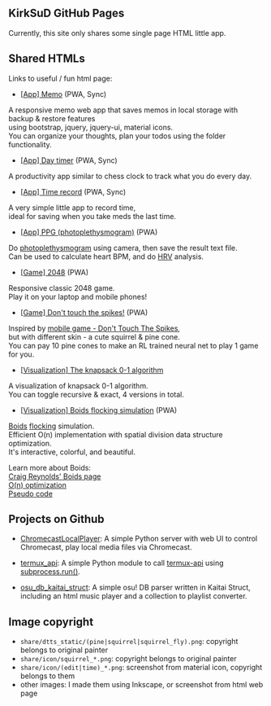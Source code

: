 ## KirkSuD GitHub Pages

Currently, this site only shares some single page HTML little app.

## Shared HTMLs

Links to useful / fun html page:

* [[App] Memo](https://kirksud.github.io/share/memo.html) (PWA, Sync)

A responsive memo web app that saves memos in local storage
with backup & restore features  
using bootstrap, jquery, jquery-ui, material icons.  
You can organize your thoughts, plan your todos using the folder functionality.

* [[App] Day timer](https://kirksud.github.io/share/day_timer.html) (PWA, Sync)

A productivity app similar to chess clock to track what you do every day.

* [[App] Time record](https://kirksud.github.io/share/time_record.html) (PWA, Sync)

A very simple little app to record time,  
ideal for saving when you take meds the last time.

* [[App] PPG (photoplethysmogram)](https://kirksud.github.io/share/ppg.html) (PWA)

Do [photoplethysmogram](https://en.wikipedia.org/wiki/Photoplethysmogram) using camera,
then save the result text file.  
Can be used to calculate heart BPM, and do [HRV](https://en.wikipedia.org/wiki/Heart_rate_variability) analysis.

* [[Game] 2048](https://kirksud.github.io/share/2048.html) (PWA)

Responsive classic 2048 game.  
Play it on your laptop and mobile phones!

* [[Game] Don't touch the spikes!](https://kirksud.github.io/share/dtts.html) (PWA)

Inspired by [mobile game - Don't Touch The Spikes](https://play.google.com/store/apps/details?id=com.ketchapp.donttouchthespikes&hl=zh_TW),  
but with different skin - a cute squirrel & pine cone.  
You can pay 10 pine cones to make an RL trained neural net to play 1 game for you.

* [[Visualization] The knapsack 0-1 algorithm](https://kirksud.github.io/share/knapsack.html)

A visualization of knapsack 0-1 algorithm.  
You can toggle recursive & exact, 4 versions in total.

* [[Visualization] Boids flocking simulation](https://kirksud.github.io/share/boid.html) (PWA)

[Boids](https://en.wikipedia.org/wiki/Boids) [flocking](https://en.wikipedia.org/wiki/Flocking) simulation.  
Efficient O(n) implementation with spatial division data structure optimization.  
It's interactive, colorful, and beautiful.  

Learn more about Boids:  
[Craig Reynolds' Boids page](https://www.red3d.com/cwr/boids/)  
[O(n) optimization](https://www.red3d.com/cwr/papers/2000/pip.pdf)  
[Pseudo code](https://vergenet.net/~conrad/boids/pseudocode.html)

## Projects on Github

* [ChromecastLocalPlayer](https://github.com/KirkSuD/ChromecastLocalPlayer): A simple Python server with web UI to control Chromecast, play local media files via Chromecast.

* [termux_api](https://github.com/KirkSuD/termux_api): A simple Python module to call [termux-api](https://wiki.termux.com/wiki/Termux:API) using [subprocess.run()](https://docs.python.org/3.7/library/subprocess.html#subprocess.run).

* [osu_db_kaitai_struct](https://github.com/KirkSuD/osu_db_kaitai_struct): A simple osu! DB parser written in Kaitai Struct, including an html music player and a collection to playlist converter.

## Image copyright

* `share/dtts_static/(pine|squirrel|squirrel_fly).png`: copyright belongs to original painter
* `share/icon/squirrel_*.png`: copyright belongs to original painter
* `share/icon/(edit|time)_*.png`: screenshot from material icon, copyright belongs to them
* other images: I made them using Inkscape, or screenshot from html web page
